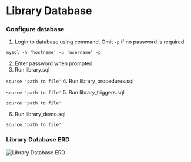 # Library Database

### Configure database
1. Login to database using command. Omit `-p` if no password is required.

  `mysql -h 'hostname' -u 'username' -p`
  
2. Enter password when prompted.
2. Run library.sql

  `source 'path to file'`
4. Run library_procedures.sql

  `source 'path to file'`
5. Run library_triggers.sql

  `source 'path to file'`
  
6. Run library_demo.sql

  `source 'path to file'`

### Library Database ERD
![Library Database ERD](https://raw.githubusercontent.com/jeegnathebug/Database/master/library.png?token=AOuXQcrMICLMMc9c9RYCJygPd7oC2XN5ks5XGtQXwA%3D%3D)
